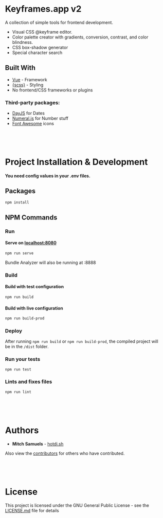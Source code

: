 # Keyframes.app v2

A collection of simple tools for frontend development.
- Visual CSS @keyframe editor.
- Color palette creator with gradients, conversion, contrast, and color blindness.
- CSS box-shadow generator
- Special character search

## Built With

* [Vue](https://vuejs.org) - Framework
* [{scss}](https://sass-lang.com/) - Styling
* No frontend/CSS frameworks or plugins

### Third-party packages:
 * [DayJS](https://day.js.org/) for Dates
 * [Numeral.js](http://numeraljs.com/) for Number stuff
 * [Font Awesome](https://fontawesome.com/) icons

&nbsp;

&nbsp;

# Project Installation & Development

#### You need config values in your .env files.

## Packages
```bash
npm install
```

## NPM Commands

### **Run**
#### Serve on [localhost:8080](https://localhost:8080)
```bash
npm run serve
```
Bundle Analyzer will also be running at :8888

### **Build**
#### Build with test configuration
```bash
npm run build
```
#### Build with live configuration
```bash
npm run build-prod
```

### **Deploy**
After running `npm run build` or `npm run build-prod`, the compiled project will be in the `/dist` folder.


### **Run your tests**
```bash
npm run test
```
### **Lints and fixes files**
```bash
npm run lint
```
&nbsp;

&nbsp;

# Authors

* **Mitch Samuels** - [hotdi.sh](https://hotdi.sh/)

Also view the [contributors](https://github.com/mitchas/keyframes/graphs/contributors) for others who have contributed.

&nbsp;

&nbsp;

# License
This project is licensed under the GNU General Public License - see the [LICENSE.md](LICENSE.md) file for details
